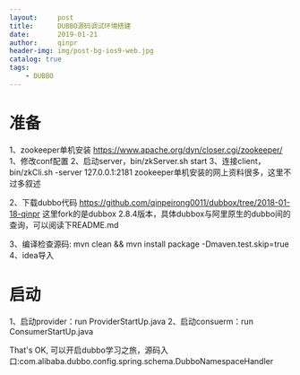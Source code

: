 ```yaml
---
layout:     post
title:      DUBBO源码调试环境搭建
date:       2019-01-21
author:     qinpr
header-img: img/post-bg-ios9-web.jpg
catalog: true
tags:
    - DUBBO
---
```


# 准备
1、zookeeper单机安装
https://www.apache.org/dyn/closer.cgi/zookeeper/
1、修改conf配置
2、启动server，bin/zkServer.sh start
3、连接client，bin/zkCli.sh -server 127.0.0.1:2181
zookeeper单机安装的网上资料很多，这里不过多叙述

2、下载dubbo代码
https://github.com/qinpeirong0011/dubbox/tree/2018-01-18-qinpr
这里fork的是dubbox 2.8.4版本，具体dubbox与阿里原生的dubbo间的查询，可以阅读下README.md

3、编译检查源码: mvn clean && mvn install package -Dmaven.test.skip=true
4、idea导入

# 启动
1、启动provider：run ProviderStartUp.java
2、启动consuerm：run ConsumerStartUp.java

That's OK, 可以开启dubbo学习之旅，源码入口:com.alibaba.dubbo.config.spring.schema.DubboNamespaceHandler


